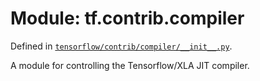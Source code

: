 <div itemscope itemtype="http://developers.google.com/ReferenceObject">
<meta itemprop="name" content="tf.contrib.compiler" />
<meta itemprop="path" content="Stable" />
</div>

# Module: tf.contrib.compiler



Defined in [`tensorflow/contrib/compiler/__init__.py`](/code/stable/tensorflow/contrib/compiler/__init__.py).

A module for controlling the Tensorflow/XLA JIT compiler.

